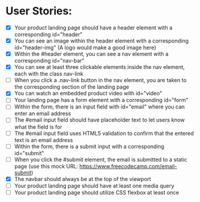 # User Stories:

- [x] Your product landing page should have a header element with a corresponding id="header"
- [x] You can see an image within the header element with a corresponding id="header-img" (A logo would make a good image here)
- [x] Within the #header element, you can see a nav element with a corresponding id="nav-bar"
- [x] You can see at least three clickable elements inside the nav element, each with the class nav-link
- [ ] When you click a .nav-link button in the nav element, you are taken to the corresponding section of the landing page
- [x] You can watch an embedded product video with id="video"
- [ ] Your landing page has a form element with a corresponding id="form"
- [ ] Within the form, there is an input field with id="email" where you can enter an email address
- [ ] The #email input field should have placeholder text to let users know what the field is for
- [ ] The #email input field uses HTML5 validation to confirm that the entered text is an email address
- [ ] Within the form, there is a submit input with a corresponding id="submit"
- [ ] When you click the #submit element, the email is submitted to a static page (use this mock URL: https://www.freecodecamp.com/email-submit)
- [x] The navbar should always be at the top of the viewport
- [ ] Your product landing page should have at least one media query
- [ ] Your product landing page should utilize CSS flexbox at least once
